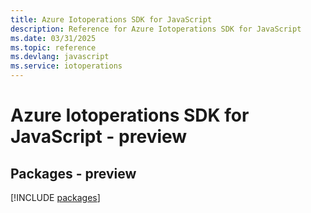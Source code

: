 ```yaml
---
title: Azure Iotoperations SDK for JavaScript
description: Reference for Azure Iotoperations SDK for JavaScript
ms.date: 03/31/2025
ms.topic: reference
ms.devlang: javascript
ms.service: iotoperations
---
```

# Azure Iotoperations SDK for JavaScript - preview
## Packages - preview
[!INCLUDE [packages](iotoperations-index.md)]